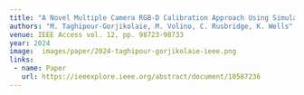 ```yaml
---
title: "A Novel Multiple Camera RGB-D Calibration Approach Using Simulated Annealing"
authors: "M. Taghipour-Gorjikolaie, M. Volino, C. Rusbridge, K. Wells"
venue: IEEE Access vol. 12, pp. 98723-98733
year: 2024
image:  images/paper/2024-taghipour-gorjikolaie-ieee.png
links:
 - name: Paper
   url: https://ieeexplore.ieee.org/abstract/document/10587236
---
```



